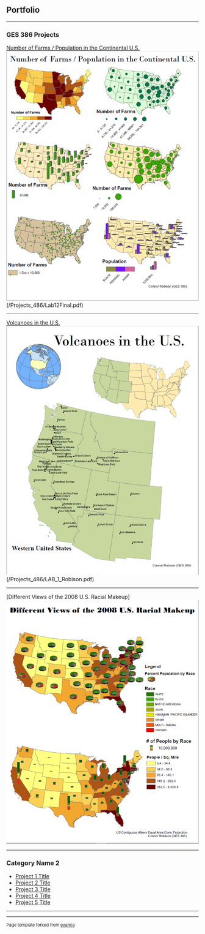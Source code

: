 ## Portfolio

---

### GES 386 Projects 

[Number of Farms / Population in the Continental U.S.](/Projects_486/Lab12Final.pdf)
<img src="Projects_486/Farms.PNG?raw=true"/>(/Projects_486/Lab12Final.pdf)

---
[Volcanoes in the U.S.](/Projects_486/LAB_1_Robison.pdf)
<img src="Projects_486/Volcanoes.PNG?raw=true"/>(/Projects_486/LAB_1_Robison.pdf)

---
[Different Views of the 2008 U.S. Racial Makeup]
<img src="Projects_486/2008.PNG?raw=true"/>

---

### Category Name 2

- [Project 1 Title](http://example.com/)
- [Project 2 Title](http://example.com/)
- [Project 3 Title](http://example.com/)
- [Project 4 Title](http://example.com/)
- [Project 5 Title](http://example.com/)

---




---
<p style="font-size:11px">Page template forked from <a href="https://github.com/evanca/quick-portfolio">evanca</a></p>
<!-- Remove above link if you don't want to attibute -->
